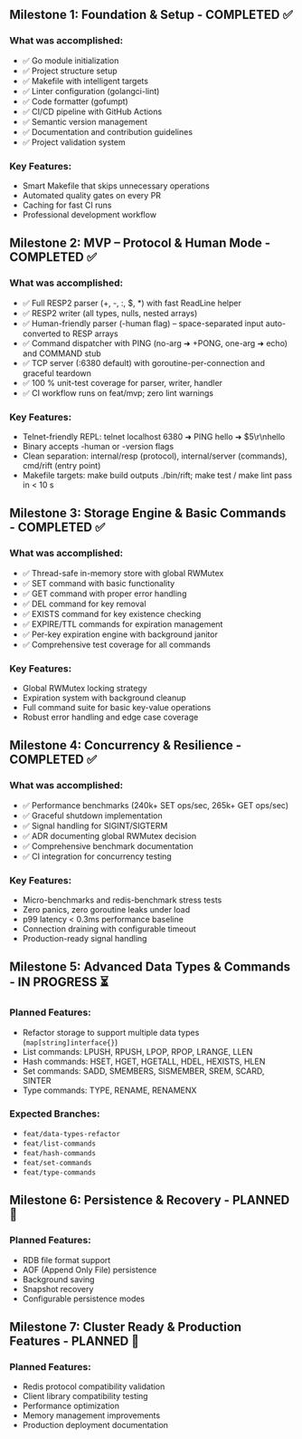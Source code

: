 ## Milestone 1: Foundation & Setup - COMPLETED ✅

### What was accomplished:

- ✅ Go module initialization
- ✅ Project structure setup
- ✅ Makefile with intelligent targets
- ✅ Linter configuration (golangci-lint)
- ✅ Code formatter (gofumpt) 
- ✅ CI/CD pipeline with GitHub Actions
- ✅ Semantic version management
- ✅ Documentation and contribution guidelines
- ✅ Project validation system

### Key Features:

- Smart Makefile that skips unnecessary operations
- Automated quality gates on every PR
- Caching for fast CI runs
- Professional development workflow

## Milestone 2: MVP – Protocol & Human Mode - COMPLETED ✅

### What was accomplished:

- ✅ Full RESP2 parser (+, -, :, $, *) with fast ReadLine helper
- ✅ RESP2 writer (all types, nulls, nested arrays)
- ✅ Human-friendly parser (-human flag) – space-separated input auto-converted to RESP arrays
- ✅ Command dispatcher with PING (no-arg ➜ +PONG, one-arg ➜ echo) and COMMAND stub
- ✅ TCP server (:6380 default) with goroutine-per-connection and graceful teardown
- ✅ 100 % unit-test coverage for parser, writer, handler
- ✅ CI workflow runs on feat/mvp; zero lint warnings

### Key Features:

- Telnet-friendly REPL: telnet localhost 6380 ➜ PING hello ➜ $5\r\nhello
- Binary accepts -human or -version flags
- Clean separation: internal/resp (protocol), internal/server (commands), cmd/rift (entry point)
- Makefile targets: make build outputs ./bin/rift; make test / make lint pass in < 10 s

## Milestone 3: Storage Engine & Basic Commands - COMPLETED ✅

### What was accomplished:

- ✅ Thread-safe in-memory store with global RWMutex
- ✅ SET command with basic functionality
- ✅ GET command with proper error handling
- ✅ DEL command for key removal
- ✅ EXISTS command for key existence checking
- ✅ EXPIRE/TTL commands for expiration management
- ✅ Per-key expiration engine with background janitor
- ✅ Comprehensive test coverage for all commands

### Key Features:

- Global RWMutex locking strategy
- Expiration system with background cleanup
- Full command suite for basic key-value operations
- Robust error handling and edge case coverage

## Milestone 4: Concurrency & Resilience - COMPLETED ✅

### What was accomplished:

- ✅ Performance benchmarks (240k+ SET ops/sec, 265k+ GET ops/sec)
- ✅ Graceful shutdown implementation
- ✅ Signal handling for SIGINT/SIGTERM
- ✅ ADR documenting global RWMutex decision
- ✅ Comprehensive benchmark documentation
- ✅ CI integration for concurrency testing

### Key Features:

- Micro-benchmarks and redis-benchmark stress tests
- Zero panics, zero goroutine leaks under load
- p99 latency < 0.3ms performance baseline
- Connection draining with configurable timeout
- Production-ready signal handling

## Milestone 5: Advanced Data Types & Commands - IN PROGRESS ⏳

### Planned Features:

- Refactor storage to support multiple data types (`map[string]interface{}`)
- List commands: LPUSH, RPUSH, LPOP, RPOP, LRANGE, LLEN
- Hash commands: HSET, HGET, HGETALL, HDEL, HEXISTS, HLEN
- Set commands: SADD, SMEMBERS, SISMEMBER, SREM, SCARD, SINTER
- Type commands: TYPE, RENAME, RENAMENX

### Expected Branches:

- `feat/data-types-refactor`
- `feat/list-commands`
- `feat/hash-commands`
- `feat/set-commands`
- `feat/type-commands`

## Milestone 6: Persistence & Recovery - PLANNED 📅

### Planned Features:

- RDB file format support
- AOF (Append Only File) persistence
- Background saving
- Snapshot recovery
- Configurable persistence modes

## Milestone 7: Cluster Ready & Production Features - PLANNED 📅

### Planned Features:

- Redis protocol compatibility validation
- Client library compatibility testing
- Performance optimization
- Memory management improvements
- Production deployment documentation
